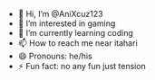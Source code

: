 - 👋 Hi, I’m @AniXcuz123
- 👀 I’m interested in gaming 
- 🌱 I’m currently learning coding
- 📫 How to reach me near itahari
- 😄 Pronouns: he/his
- ⚡ Fun fact: no any fun just tension

<!---
AniXcuz123/AniXcuz123 is a ✨ special ✨ repository because its `README.md` (this file) appears on your GitHub profile.
You can click the Preview link to take a look at your changes.
--->
